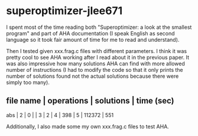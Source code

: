 # superoptimizer-jlee671
I spent most of the time reading both "Superoptimizer: a look at the smallest program" and part of AHA documentation (I speak English as second language so it took fair amount of time for me to read and understand). 

Then I tested given xxx.frag.c files with different parameters. I think it was pretty cool to see AHA working after I read about it in the previous paper. It was also impressive how many solutions AHA can find with more allowed number of instructions (I had to modify the code so that it only prints the number of solutions found not the actual solutions because there were simply too many). 

file name | operations | solutions | time (sec)
-----------------------------------------------
abs       | 2          | 0         | 
          | 3          | 2
          | 4          | 398
          | 5          | 112372    | 551



Additionally, I also made some my own xxx.frag.c files to test AHA. 
